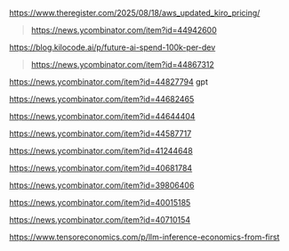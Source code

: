 https://www.theregister.com/2025/08/18/aws_updated_kiro_pricing/
> https://news.ycombinator.com/item?id=44942600

https://blog.kilocode.ai/p/future-ai-spend-100k-per-dev
> https://news.ycombinator.com/item?id=44867312

https://news.ycombinator.com/item?id=44827794 gpt

https://news.ycombinator.com/item?id=44682465

https://news.ycombinator.com/item?id=44644404

https://news.ycombinator.com/item?id=44587717

https://news.ycombinator.com/item?id=41244648

https://news.ycombinator.com/item?id=40681784

https://news.ycombinator.com/item?id=39806406

https://news.ycombinator.com/item?id=40015185

https://news.ycombinator.com/item?id=40710154

https://www.tensoreconomics.com/p/llm-inference-economics-from-first
